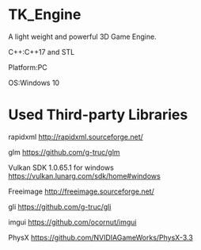 # TK_Engine
A light weight and powerful 3D Game Engine.

C++:C++17 and STL

Platform:PC

OS:Windows 10

# Used Third-party Libraries
rapidxml http://rapidxml.sourceforge.net/

glm https://github.com/g-truc/glm

Vulkan SDK 1.0.65.1 for windows https://vulkan.lunarg.com/sdk/home#windows

Freeimage http://freeimage.sourceforge.net/

gli https://github.com/g-truc/gli

imgui https://github.com/ocornut/imgui

PhysX https://github.com/NVIDIAGameWorks/PhysX-3.3
